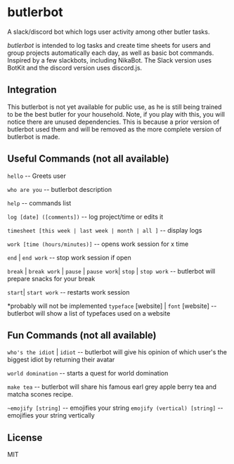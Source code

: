 # butlerbot
A slack/discord bot which logs user activity among other butler tasks.

_butlerbot_ is intended to log tasks and create time sheets for users and group projects automatically each day, as well as basic bot commands. Inspired by a few slackbots, including NikaBot. The Slack version uses BotKit and the discord version uses discord.js.

## Integration
This butlerbot is not yet available for public use, as he is still being trained to be the best butler for your household. Note, if you play with this, you will notice there are unused dependencies. This is because a prior version of butlerbot used them and will be removed as the more complete version of butlerbot is made.

## Useful Commands (not all available)

`hello` -- Greets user    

`who are you`  -- butlerbot description    

`help` -- commands list    

`log [date] ([comments])` -- log project/time or edits it    

`timesheet [this week | last week | month | all ]` -- display logs    

`work [time (hours/minutes)]` -- opens work session for x time    

`end` | `end work` -- stop work session if open    

`break` | `break work` | `pause` | `pause work`| `stop` | `stop work` -- butlerbot will prepare snacks for your break     

`start`| `start work` -- restarts work session    

*probably will not be implemented
`typeface` [website] | `font` [website] -- butlerbot will show a list of typefaces used on a website

## Fun Commands (not all available)
`who's the idiot` | `idiot` -- butlerbot will give his opinion of which user's the biggest idiot by returning their avatar    

`world domination` -- starts a quest for world domination    

`make tea` -- butlerbot will share his famous earl grey apple berry tea and matcha scones recipe.    

`~emojify [string]` -- emojifies your string
`emojify (vertical) [string]` -- emojifies your string vertically

## License
MIT
